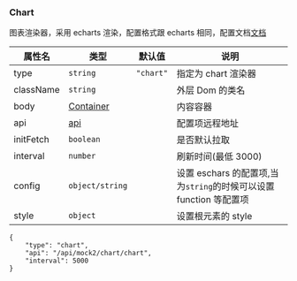 ### Chart

图表渲染器，采用 echarts 渲染，配置格式跟 echarts 相同，配置文档[文档](http://echarts.baidu.com/option.html#title)

| 属性名    | 类型                              | 默认值    | 说明                                                               |
| --------- | --------------------------------- | --------- | ------------------------------------------------------------------ |
| type      | `string`                          | `"chart"` | 指定为 chart 渲染器                                                |
| className | `string`                          |           | 外层 Dom 的类名                                                    |
| body      | [Container](./Types.md#container) |           | 内容容器                                                           |
| api       | [api](./Types.md#Api)             |           | 配置项远程地址                                                     |
| initFetch | `boolean`                         |           | 是否默认拉取                                                       |
| interval  | `number`                          |           | 刷新时间(最低 3000)                                                |
| config    | `object/string`                   |           | 设置 eschars 的配置项,当为`string`的时候可以设置 function 等配置项 |
| style     | `object`                          |           | 设置根元素的 style                                                 |

```schema:height="350" scope="body"
{
    "type": "chart",
    "api": "/api/mock2/chart/chart",
    "interval": 5000
}
```
